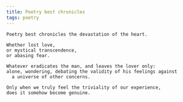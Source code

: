 ```yaml
---
title: Poetry best chronicles
tags: poetry
---
```


    Poetry best chronicles the devastation of the heart.

    Whether lost love,
    or mystical transcendence,
    or abasing fear.

    Whatever eradicates the man, and leaves the lover only:
    alone, wondering, debating the validity of his feelings against
      a universe of other concerns.

    Only when we truly feel the triviality of our experience,
    does it somehow become genuine.


